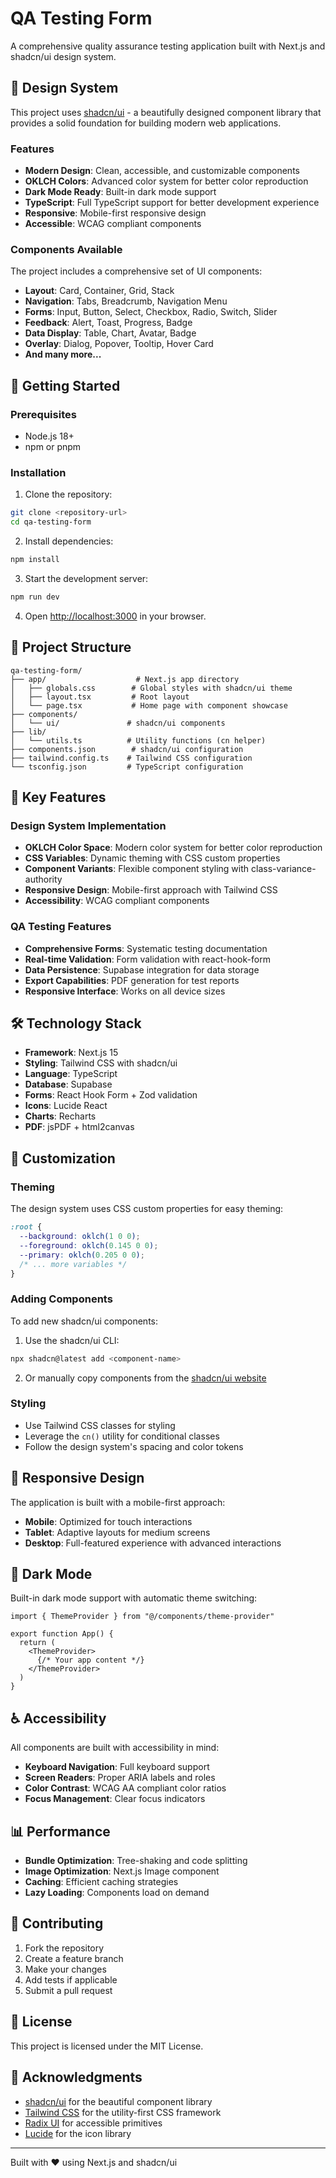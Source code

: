 # QA Testing Form

A comprehensive quality assurance testing application built with Next.js and shadcn/ui design system.

## 🎨 Design System

This project uses [shadcn/ui](https://ui.shadcn.com) - a beautifully designed component library that provides a solid foundation for building modern web applications.

### Features

- **Modern Design**: Clean, accessible, and customizable components
- **OKLCH Colors**: Advanced color system for better color reproduction
- **Dark Mode Ready**: Built-in dark mode support
- **TypeScript**: Full TypeScript support for better development experience
- **Responsive**: Mobile-first responsive design
- **Accessible**: WCAG compliant components

### Components Available

The project includes a comprehensive set of UI components:

- **Layout**: Card, Container, Grid, Stack
- **Navigation**: Tabs, Breadcrumb, Navigation Menu
- **Forms**: Input, Button, Select, Checkbox, Radio, Switch, Slider
- **Feedback**: Alert, Toast, Progress, Badge
- **Data Display**: Table, Chart, Avatar, Badge
- **Overlay**: Dialog, Popover, Tooltip, Hover Card
- **And many more...**

## 🚀 Getting Started

### Prerequisites

- Node.js 18+ 
- npm or pnpm

### Installation

1. Clone the repository:
```bash
git clone <repository-url>
cd qa-testing-form
```

2. Install dependencies:
```bash
npm install
```

3. Start the development server:
```bash
npm run dev
```

4. Open [http://localhost:3000](http://localhost:3000) in your browser.

## 📁 Project Structure

```
qa-testing-form/
├── app/                    # Next.js app directory
│   ├── globals.css        # Global styles with shadcn/ui theme
│   ├── layout.tsx         # Root layout
│   └── page.tsx           # Home page with component showcase
├── components/
│   └── ui/               # shadcn/ui components
├── lib/
│   └── utils.ts          # Utility functions (cn helper)
├── components.json        # shadcn/ui configuration
├── tailwind.config.ts    # Tailwind CSS configuration
└── tsconfig.json         # TypeScript configuration
```

## 🎯 Key Features

### Design System Implementation

- **OKLCH Color Space**: Modern color system for better color reproduction
- **CSS Variables**: Dynamic theming with CSS custom properties
- **Component Variants**: Flexible component styling with class-variance-authority
- **Responsive Design**: Mobile-first approach with Tailwind CSS
- **Accessibility**: WCAG compliant components

### QA Testing Features

- **Comprehensive Forms**: Systematic testing documentation
- **Real-time Validation**: Form validation with react-hook-form
- **Data Persistence**: Supabase integration for data storage
- **Export Capabilities**: PDF generation for test reports
- **Responsive Interface**: Works on all device sizes

## 🛠️ Technology Stack

- **Framework**: Next.js 15
- **Styling**: Tailwind CSS with shadcn/ui
- **Language**: TypeScript
- **Database**: Supabase
- **Forms**: React Hook Form + Zod validation
- **Icons**: Lucide React
- **Charts**: Recharts
- **PDF**: jsPDF + html2canvas

## 🎨 Customization

### Theming

The design system uses CSS custom properties for easy theming:

```css
:root {
  --background: oklch(1 0 0);
  --foreground: oklch(0.145 0 0);
  --primary: oklch(0.205 0 0);
  /* ... more variables */
}
```

### Adding Components

To add new shadcn/ui components:

1. Use the shadcn/ui CLI:
```bash
npx shadcn@latest add <component-name>
```

2. Or manually copy components from the [shadcn/ui website](https://ui.shadcn.com)

### Styling

- Use Tailwind CSS classes for styling
- Leverage the `cn()` utility for conditional classes
- Follow the design system's spacing and color tokens

## 📱 Responsive Design

The application is built with a mobile-first approach:

- **Mobile**: Optimized for touch interactions
- **Tablet**: Adaptive layouts for medium screens
- **Desktop**: Full-featured experience with advanced interactions

## 🌙 Dark Mode

Built-in dark mode support with automatic theme switching:

```tsx
import { ThemeProvider } from "@/components/theme-provider"

export function App() {
  return (
    <ThemeProvider>
      {/* Your app content */}
    </ThemeProvider>
  )
}
```

## ♿ Accessibility

All components are built with accessibility in mind:

- **Keyboard Navigation**: Full keyboard support
- **Screen Readers**: Proper ARIA labels and roles
- **Color Contrast**: WCAG AA compliant color ratios
- **Focus Management**: Clear focus indicators

## 📊 Performance

- **Bundle Optimization**: Tree-shaking and code splitting
- **Image Optimization**: Next.js Image component
- **Caching**: Efficient caching strategies
- **Lazy Loading**: Components load on demand

## 🤝 Contributing

1. Fork the repository
2. Create a feature branch
3. Make your changes
4. Add tests if applicable
5. Submit a pull request

## 📄 License

This project is licensed under the MIT License.

## 🙏 Acknowledgments

- [shadcn/ui](https://ui.shadcn.com) for the beautiful component library
- [Tailwind CSS](https://tailwindcss.com) for the utility-first CSS framework
- [Radix UI](https://www.radix-ui.com) for accessible primitives
- [Lucide](https://lucide.dev) for the icon library

---

Built with ❤️ using Next.js and shadcn/ui
